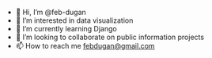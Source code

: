 - 👋 Hi, I’m @feb-dugan
- 👀 I’m interested in data visualization
- 🌱 I’m currently learning Django
- 💞️ I’m looking to collaborate on public information projects
- 📫 How to reach me febdugan@gmail.com

